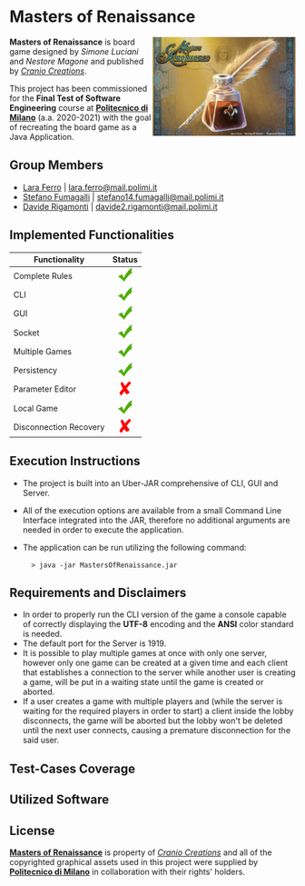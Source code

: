  # Masters of Renaissance
 
 <img src="https://github.com/aralara/ing-sw-2021-ferro-fumagalli-rigamonti/blob/master/src/main/resources/imgs/bkgs/bkg_loading.png" width="50%" height="50%" align="right">
 
 **Masters of Renaissance** is board game designed by _Simone Luciani_ and _Nestore Magone_ and published by [_Cranio Creations_](https://www.craniocreations.it/).
 
 This project has been commissioned for the **Final Test of Software Engineering** course at [**Politecnico di Milano**] (a.a. 2020-2021) with the goal of recreating the board game as a Java Application.
 
 
 ## Group Members
* [Lara Ferro](https://github.com/aralara) | lara.ferro@mail.polimi.it 
* [Stefano Fumagalli](https://github.com/stefuma19) | stefano14.fumagalli@mail.polimi.it
* [Davide Rigamonti](https://github.com/davide-rigamonti-polimi) | davide2.rigamonti@mail.polimi.it

## Implemented Functionalities

| Functionality           | Status        |
| ----------------------- |:-------------:|
| Complete Rules          | ![YES][TICK]  |
| CLI                     | ![YES][TICK]  |
| GUI                     | ![YES][TICK]  |
| Socket                  | ![YES][TICK]  |
| Multiple Games          | ![YES][TICK]  |
| Persistency             | ![YES][TICK]  |
| Parameter Editor        | ![NO][CROSS]  |
| Local Game              | ![YES][TICK]  |
| Disconnection Recovery  | ![NO][CROSS]  |

## Execution Instructions

* The project is built into an Uber-JAR comprehensive of CLI, GUI and Server.
* All of the execution options are available from a small Command Line Interface integrated into the JAR, therefore no additional arguments are needed in order to execute the application.
* The application can be run utilizing the following command:

    ```shell
      > java -jar MastersOfRenaissance.jar
    ```
    
## Requirements and Disclaimers

* In order to properly run the CLI version of the game a console capable of correctly displaying the **UTF-8** encoding and the **ANSI** color standard is needed.
* The default port for the Server is 1919.
* It is possible to play multiple games at once with only one server, however only one game can be created at a given time and each client that establishes a connection to the server while another user is creating a game, will be put in a waiting state until the game is created or aborted.
* If a user creates a game with multiple players and (while the server is waiting for the required players in order to start) a client inside the lobby disconnects, the game will be aborted but the lobby won't be deleted until the next user connects, causing a premature disconnection for the said user.

## Test-Cases Coverage 

## Utilized Software

## License

[**Masters of Renaissance**](https://craniointernational.com/products/masters-of-renaissance/) is property of [_Cranio Creations_] and all of the copyrighted graphical assets used in this project were supplied by [**Politecnico di Milano**] in collaboration with their rights' holders.

[TICK]: https://github.com/aralara/ing-sw-2021-ferro-fumagalli-rigamonti/blob/master/github/tick.png
[CROSS]: https://github.com/aralara/ing-sw-2021-ferro-fumagalli-rigamonti/blob/master/github/cross.png
[_Cranio Creations_]: https://www.craniocreations.it/
[**Politecnico di Milano**]: https://www.polimi.it/
